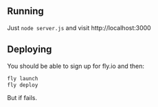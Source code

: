 ## Running

Just `node server.js` and visit http://localhost:3000

## Deploying

You should be able to sign up for fly.io and then:

```sh
fly launch
fly deploy
```

But if fails.
